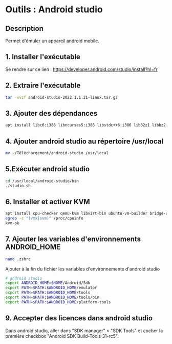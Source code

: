 # Outils : Android studio

## Description

Permet d'émuler un appareil android mobile.

## 1. Installer l'exécutable

Se rendre sur ce lien : https://developer.android.com/studio/install?hl=fr

## 2. Extraire l'exécutable

```bash
tar -xvzf android-studio-2022.1.1.21-linux.tar.gz
```

## 3. Ajouter des dépendances

```bash
apt install libc6:i386 libncurses5:i386 libstdc++6:i386 lib32z1 libbz2-1.0:i386
```

## 4. Ajouter android studio au répertoire /usr/local

```bash
mv ~/Téléchargement/android-studio /usr/local
```

## 5.Exécuter android studio

```bash
cd /usr/local/android-studio/bin
./studio.sh
```

## 6. Installer et activer KVM

```bash
apt install cpu-checker qemu-kvm libvirt-bin ubuntu-vm-builder bridge-utils ia32-libs-multiarch
egrep -c "(vmx|svm)" /proc/cpuinfo
kvm-ok
```

## 7. Ajouter les variables d'environnements ANDROID_HOME

```bash
nano .zshrc
```

Ajouter à la fin du fichier les variables d'environnements d'android studio

```bash
# android studio
export ANDROID_HOME=$HOME/Android/Sdk
export PATH=$PATH:$ANDROID_HOME/emulator
export PATH=$PATH:$ANDROID_HOME/tools
export PATH=$PATH:$ANDROID_HOME/tools/bin
export PATH=$PATH:$ANDROID_HOME/platform-tools
```

## 9. Accepter des licences dans android studio

Dans android studio, aller dans "SDK manager" > "SDK Tools" et cocher la première checkbox "Android SDK Build-Tools 31-rc5".
